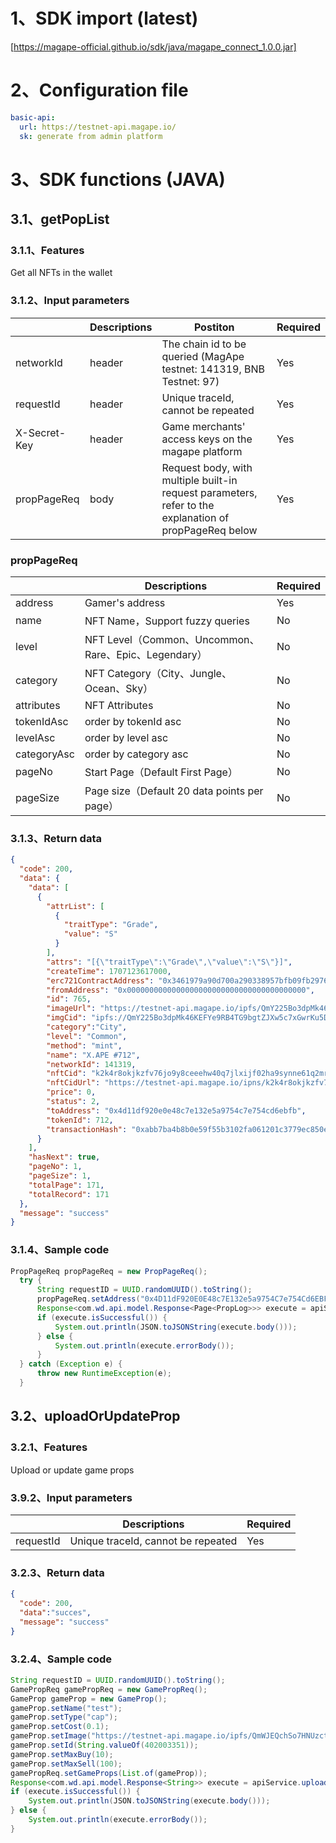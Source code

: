 # 1、SDK import (latest)
[https://magape-official.github.io/sdk/java/magape_connect_1.0.0.jar]
# 2、Configuration file
```yaml
basic-api:
  url: https://testnet-api.magape.io/
  sk: generate from admin platform
```
# 3、SDK functions (JAVA)
## 3.1、getPopList  
### 3.1.1、Features
Get all NFTs in the wallet
### 3.1.2、Input parameters
|  | Descriptions| Postiton | Required |
| --- | --- | --- | --- |
| networkId | header| The chain id to be queried (MagApe testnet: 141319, BNB Testnet: 97) | Yes |
| requestId | header| Unique traceId, cannot be repeated | Yes |
| X-Secret-Key | header|Game merchants' access keys on the magape platform  | Yes |
| propPageReq | body|Request body, with multiple built-in request parameters, refer to the explanation of propPageReq below | Yes |

### propPageReq
|  | Descriptions | Required |
| --- |  --- | --- |
| address | Gamer's address| Yes |
| name  | NFT Name，Support fuzzy queries| No |
| level | NFT Level（Common、Uncommon、Rare、Epic、Legendary）| No |
| category |NFT Category（City、Jungle、Ocean、Sky） | No |
| attributes |NFT Attributes | No |
| tokenIdAsc | order by tokenId asc| No |
| levelAsc |order by level asc | No |
| categoryAsc|order by category asc | No |
| pageNo  | Start Page（Default First Page）| No |
| pageSize  | Page size（Default 20 data points per page）| No |

### 3.1.3、Return data
```json
{
  "code": 200,
  "data": {
    "data": [
      {
        "attrList": [
          {
            "traitType": "Grade",
            "value": "S"
          }
        ],
        "attrs": "[{\"traitType\":\"Grade\",\"value\":\"S\"}]",
        "createTime": 1707123617000,
        "erc721ContractAddress": "0x3461979a90d700a290338957bfb09fb297694a0e",
        "fromAddress": "0x0000000000000000000000000000000000000000",
        "id": 765,
        "imageUrl": "https://testnet-api.magape.io/ipfs/QmY225Bo3dpMk46KEFYe9RB4TG9bgtZJXw5c7xGwrKu5D5",
        "imgCid": "ipfs://QmY225Bo3dpMk46KEFYe9RB4TG9bgtZJXw5c7xGwrKu5D5",
        "category":"City",
        "level": "Common",
        "method": "mint",
        "name": "X.APE #712",
        "networkId": 141319,
        "nftCid": "k2k4r8okjkzfv76jo9y8ceeehw40q7jlxijf02ha9synne61q2mribop/712",
        "nftCidUrl": "https://testnet-api.magape.io/ipns/k2k4r8okjkzfv76jo9y8ceeehw40q7jlxijf02ha9synne61q2mribop/712",
        "price": 0,
        "status": 2,
        "toAddress": "0x4d11df920e0e48c7e132e5a9754c7e754cd6ebfb",
        "tokenId": 712,
        "transactionHash": "0xabb7ba4b8b0e59f55b3102fa061201c3779ec850e112db52b1a472b1bdd154e4"
      }
    ],
    "hasNext": true,
    "pageNo": 1,
    "pageSize": 1,
    "totalPage": 171,
    "totalRecord": 171
  },
  "message": "success"
}
```
### 3.1.4、Sample code
```java
PropPageReq propPageReq = new PropPageReq();
  try {
      String requestID = UUID.randomUUID().toString();
      propPageReq.setAddress("0x4D11dF920E0E48c7E132e5a9754C7e754Cd6EBFB");
      Response<com.wd.api.model.Response<Page<PropLog>>> execute = apiService.getPopList(97, requestID, propPageReq).execute();
      if (execute.isSuccessful()) {
          System.out.println(JSON.toJSONString(execute.body()));
      } else {
          System.out.println(execute.errorBody());
      }
  } catch (Exception e) {
      throw new RuntimeException(e);
  }
```


## 3.2、uploadOrUpdateProp
### 3.2.1、Features
Upload or update game props
### 3.9.2、Input parameters
|  | Descriptions | Required |
| --- | --- | --- |
| requestId | Unique traceId, cannot be repeated | Yes |

### 3.2.3、Return data
```json
{
  "code": 200,
  "data":"succes",
  "message": "success"
}
```
### 3.2.4、Sample code
```java
String requestID = UUID.randomUUID().toString();
GamePropReq gamePropReq = new GamePropReq();
GameProp gameProp = new GameProp();
gameProp.setName("test");
gameProp.setType("cap");
gameProp.setCost(0.1);
gameProp.setImage("https://testnet-api.magape.io/ipfs/QmWJEQchSo7HNUzctzTtCPnefFwqzy2ZJAsZcBunvjY8SE");
gameProp.setId(String.valueOf(402003351));
gameProp.setMaxBuy(10);
gameProp.setMaxSell(100);
gamePropReq.setGameProps(List.of(gameProp));
Response<com.wd.api.model.Response<String>> execute = apiService.uploadOrUpdateProp(requestID,gamePropReq).execute();
if (execute.isSuccessful()) {
    System.out.println(JSON.toJSONString(execute.body()));
} else {
    System.out.println(execute.errorBody());
}
```
